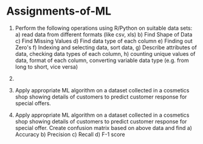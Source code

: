 # Assignments-of-ML

1) Perform the following operations using R/Python on suitable data sets:
    a) read data from different formats (like csv, xls)
    b) Find Shape of Data
    c) Find Missing Values
    d) Find data type of each column
    e) Finding out Zero's
    f) Indexing and selecting data, sort data,
    g) Describe attributes of data, checking data types of each column,
    h) counting unique values of data, format of each column, converting variable
    data type (e.g. from long to short, vice versa)


2)

3) Apply appropriate ML algorithm on a dataset collected in a cosmetics shop showing details of customers to predict customer response for special offers.

4) Apply appropriate ML algorithm on a dataset collected in a cosmetics shop showing details of customers to predict customer response for special offer. Create confusion matrix based on above data and find
    a) Accuracy
    b) Precision
    c) Recall
    d) F-1 score


